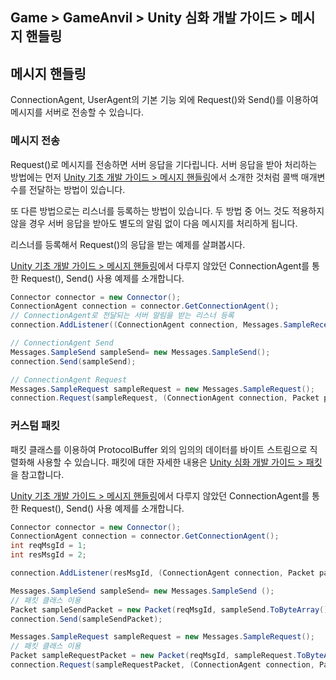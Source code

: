 ## Game > GameAnvil > Unity 심화 개발 가이드 > 메시지 핸들링

## 메시지 핸들링

ConnectionAgent, UserAgent의 기본 기능 외에 Request()와 Send()를 이용하여 메시지를 서버로 전송할 수 있습니다.

### 메시지 전송

Request()로 메시지를 전송하면 서버 응답을 기다립니다. 서버 응답을 받아 처리하는 방법에는 먼저 [Unity 기초 개발 가이드 > 메시지 핸들링](../unity-basic/unity-basic-06-message-handling.md)에서 소개한 것처럼 콜백 매개변수를 전달하는 방법이 있습니다.

또 다른 방법으로는 리스너를 등록하는 방법이 있습니다. 두 방법 중 어느 것도 적용하지 않을 경우 서버 응답을 받아도 별도의 알림 없이 다음 메시지를 처리하게 됩니다. 

리스너를 등록해서 Request()의 응답을 받는 예제를 살펴봅시다.

[Unity 기초 개발 가이드 > 메시지 핸들링](../unity-basic/unity-basic-06-message-handling.md)에서 다루지 않았던 ConnectionAgent를 통한 Request(), Send() 사용 예제를 소개합니다.

```c#
Connector connector = new Connector();
ConnectionAgent connection = connector.GetConnectionAgent();
// ConnectionAgent로 전달되는 서버 알림을 받는 리스너 등록
connection.AddListener((ConnectionAgent connection, Messages.SampleReceive msg)=> { });

// ConnectionAgent Send
Messages.SampleSend sampleSend= new Messages.SampleSend(); 
connection.Send(sampleSend);

// ConnectionAgent Request
Messages.SampleRequest sampleRequest = new Messages.SampleRequest();
connection.Request(sampleRequest, (ConnectionAgent connection, Packet packet)=> { });
```

### 커스텀 패킷

패킷 클래스를 이용하여 ProtocolBuffer 외의 임의의 데이터를 바이트 스트림으로 직렬화해 사용할 수 있습니다. 패킷에 대한 자세한 내용은 [Unity 심화 개발 가이드 > 패킷](unity-advanced-05-packet.md)을 참고합니다.

[Unity 기초 개발 가이드 > 메시지 핸들링](../unity-basic/unity-basic-06-message-handling.md)에서 다루지 않았던 ConnectionAgent를 통한 Request(), Send() 사용 예제를 소개합니다.

```c#
Connector connector = new Connector();
ConnectionAgent connection = connector.GetConnectionAgent();
int reqMsgId = 1;
int resMsgId = 2;

connection.AddListener(resMsgId, (ConnectionAgent connection, Packet packet)=> { });

Messages.SampleSend sampleSend= new Messages.SampleSend (); 
// 패킷 클래스 이용
Packet sampleSendPacket = new Packet(reqMsgId, sampleSend.ToByteArray())
connection.Send(sampleSendPacket);

Messages.SampleRequest sampleRequest = new Messages.SampleRequest();
// 패킷 클래스 이용
Packet sampleRequestPacket = new Packet(reqMsgId, sampleRequest.ToByteArray())
connection.Request(sampleRequestPacket, (ConnectionAgent connection, Packet packet)=> { });
```